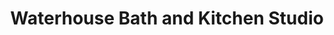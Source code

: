 ---
title: "Waterhouse Bath and Kitchen Studio"
url: /perrysburg/waterhouse-bath-and-kitchen-studio/
shop: kitchen
---